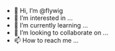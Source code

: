 - 👋 Hi, I’m @flywig
- 👀 I’m interested in ...
- 🌱 I’m currently learning ...
- 💞️ I’m looking to collaborate on ...
- 📫 How to reach me ...

<!---
flywig/flywig is a ✨ special ✨ repository because its `README.md` (this file) appears on your GitHub profile.
You can click the Preview link to take a look at your changes.
--->
